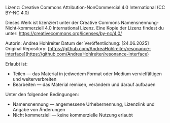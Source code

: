 Lizenz: Creative Commons Attribution-NonCommercial 4.0 International (CC BY-NC 4.0)

Dieses Werk ist lizenziert unter der Creative Commons Namensnennung-Nicht-kommerziell 4.0 International Lizenz.
Eine Kopie der Lizenz findest du unter: https://creativecommons.org/licenses/by-nc/4.0/

Autorin: Andrea Hohlreiter
Datum der Veröffentlichung: [24.06.2025]
Original Repository: [https://github.com/AndreaHohlreiter/resonance-interface](https://github.com/AndreaHohlreiter/resonance-interface)

Erlaubt ist:
- Teilen — das Material in jedwedem Format oder Medium vervielfältigen und weiterverbreiten
- Bearbeiten — das Material remixen, verändern und darauf aufbauen

Unter den folgenden Bedingungen:
- Namensnennung — angemessene Urhebernennung, Lizenzlink und Angabe von Änderungen
- Nicht kommerziell — keine kommerzielle Nutzung erlaubt
